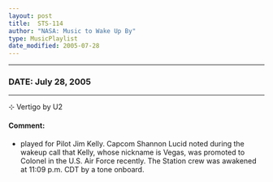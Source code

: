 ```yaml
---
layout: post
title:  STS-114
author: "NASA: Music to Wake Up By"
type: MusicPlaylist
date_modified: 2005-07-28
---
```


----
### DATE: July 28, 2005
----
⊹ Vertigo by U2

#### Comment:
* played for Pilot Jim Kelly. Capcom Shannon Lucid noted during the wakeup call that Kelly, whose nickname is Vegas, was promoted to Colonel in the U.S. Air Force recently. The Station crew was awakened at 11:09 p.m. CDT by a tone onboard.

